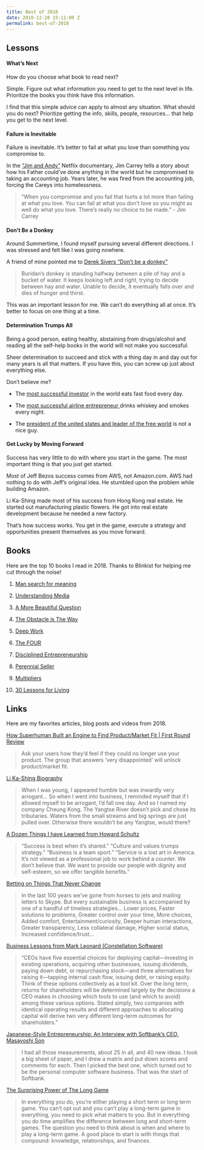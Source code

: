 ```yaml
---
title: Best of 2018
date: 2018-12-28 15:11:00 Z
permalink: best-of-2018
---
```


## Lessons

#### What’s Next

How do you choose what book to read next?

Simple. Figure out what information you need to get to the next level in life. Prioritize the books you think have this information.

I find that this simple advice can apply to almost any situation. What should you do next? Prioritize getting the info, skills, people, resources… that help you get to the next level.

#### Failure is Inevitable

Failure is inevitable. It’s better to fail at what you love than something you compromise to.

In the [“Jim and Andy”](https://www.netflix.com/title/80209608) Netflix documentary, Jim Carrey tells a story about how his Father could’ve done anything in the world but he compromised to taking an accounting job. Years later, he was fired from the accounting job, forcing the Careys into homelessness.

> “When you compromise and you fail that hurts a lot more than failing at what you love. You can fail at what you don’t love so you might as well do what you love. There’s really no choice to be made.” - Jim Carrey

#### Don’t Be a Donkey

Around Summertime, I found myself pursuing several different directions. I was stressed and felt like I was going nowhere.

A friend of mine pointed me to [Derek Sivers “Don’t be a donkey”](https://sivers.org/donkey)

> Buridan’s donkey is standing halfway between a pile of hay and a bucket of water. It keeps looking left and right, trying to decide between hay and water. Unable to decide, it eventually falls over and dies of hunger and thirst.

This was an important lesson for me. We can’t do everything all at once. It’s better to focus on one thing at a time.

#### Determination Trumps All

Being a good person, eating healthy, abstaining from drugs/alcohol and reading all the self-help books in the world will not make you successful.

Sheer determination to succeed and stick with a thing day in and day out for many years is all that matters. If you have this, you can screw up just about everything else.

Don’t believe me?

* The [most successful investor](https://www.thestreet.com/story/14289574/1/warren-buffett-s-junk-food-diet-has-gotten-him-to-87-should-you-follow-it.html) in the world eats fast food every day.

* The [most successful airline entrepreneur ](http://fortune.com/2013/01/14/southwests-herb-kelleher-still-crazy-after-all-these-years/)drinks whiskey and smokes every night.

* The [president of the united states and leader of the free world](https://www.nytimes.com/interactive/2016/01/28/upshot/donald-trump-twitter-insults.html) is not a nice guy.

#### Get Lucky by Moving Forward

Success has very little to do with where you start in the game. The most important thing is that you just get started.

Most of Jeff Bezos success comes from AWS, not Amazon.com. AWS had nothing to do with Jeff’s original idea. He stumbled upon the problem while building Amazon.

Li Ka-Shing made most of his success from Hong Kong real estate. He started out manufacturing plastic flowers. He got into real estate development because he needed a new factory.

That’s how success works. You get in the game, execute a strategy and opportunities present themselves as you move forward.

## Books

Here are the top 10 books I read in 2018. Thanks to Blinkist for helping me cut through the noise!

 1. [Man search for meaning](https://amzn.to/2SqIftF)

 2. [Understanding Media](https://amzn.to/2VjPgOI)

 3. [A More Beautiful Question](https://amzn.to/2Sp5rZi)

 4. [The Obstacle is The Way ](https://amzn.to/2Rt0zoG)

 5. [Deep Work](https://amzn.to/2Rt0LEq)

 6. [The FOUR](https://amzn.to/2Rt16qG)

 7. [Disciplined Entrepreneurship ](https://amzn.to/2ViD9By)

 8. [Perennial Seller](https://amzn.to/2SnmjQd)

 9. [Multipliers](https://amzn.to/2SsJ5X5)

10. [30 Lessons for Living](https://amzn.to/2ViUN8n)

## Links

Here are my favorites articles, blog posts and videos from 2018.

[How Superhuman Built an Engine to Find Product/Market Fit | First Round Review](https://firstround.com/review/how-superhuman-built-an-engine-to-find-product-market-fit/)

> Ask your users how they’d feel if they could no longer use your product. The group that answers ‘very disappointed’ will unlock product/market fit.

[Li Ka-Shing Biography](https://www.youtube.com/watch?v=DVJjp_TJd2o)

> When I was young, I appeared humble but was inwardly very arrogant… So when I went into business, I reminded myself that if I allowed myself to be arrogant, I’d fall one day. And so I named my company Cheung Kong. The Yangtse River doesn’t pick and chose its tributaries. Waters from the small streams and big springs are just pulled over. Otherwise there wouldn’t be any Yangtse, would there?

[A Dozen Things I have Learned from Howard Schultz](https://25iq.com/2014/05/04/a-dozen-things-i-have-learned-from-howard-schultz/)

> “Success is best when it’s shared.”  “Culture and values trumps strategy.” “Business is a team sport.” “Service is a lost art in America.  It’s not viewed as a professional job to work behind a counter. We don’t believe that. We want to provide our people with dignity and self-esteem, so we offer tangible benefits.”

[Betting on Things That Never Change](https://www.collaborativefund.com/blog/betting-on-things-that-never-change/)

> In the last 100 years we’ve gone from horses to jets and mailing letters to Skype. But every sustainable business is accompanied by one of a handful of timeless strategies… Lower prices, Faster solutions to problems, Greater control over your time, More choices, Added comfort, Entertainment/curiosity, Deeper human interactions, Greater transparency, Less collateral damage, Higher social status, Increased confidence/trust…

[Business Lessons from Mark Leonard (Constellation Software)](https://25iq.com/2018/04/07/business-lessons-from-mark-leonard-constellation-software/)

> “CEOs have five essential choices for deploying capital—investing in existing operations, acquiring other businesses, issuing dividends, paying down debt, or repurchasing stock—and three alternatives for raising it—tapping internal cash flow, issuing debt, or raising equity. Think of these options collectively as a tool kit. Over the long term, returns for shareholders will be determined largely by the decisions a CEO makes in choosing which tools to use (and which to avoid) among these various options. Stated simply, two companies with identical operating results and different approaches to allocating capital will derive two very different long-term outcomes for shareholders.”

[Japanese-Style Entrepreneurship: An Interview with Softbank’s CEO, Masayoshi Son](https://hbr.org/1992/01/japanese-style-entrepreneurship-an-interview-with-softbanks-ceo-masayoshi-son)

> I had all those measurements, about 25 in all, and 40 new ideas. I took a big sheet of paper, and I drew a matrix and put down scores and comments for each. Then I picked the best one, which turned out to be the personal computer software business. That was the start of Softbank.

[The Surprising Power of The Long Game](https://fs.blog/2018/10/long-game/)

> In everything you do, you’re either playing a short term or long term game. You can’t opt out and you can’t play a long-term game in everything, you need to pick what matters to you. But in everything you do time amplifies the difference between long and short-term games. The question you need to think about is when and where to play a long-term game. A good place to start is with things that compound: knowledge, relationships, and finances.
